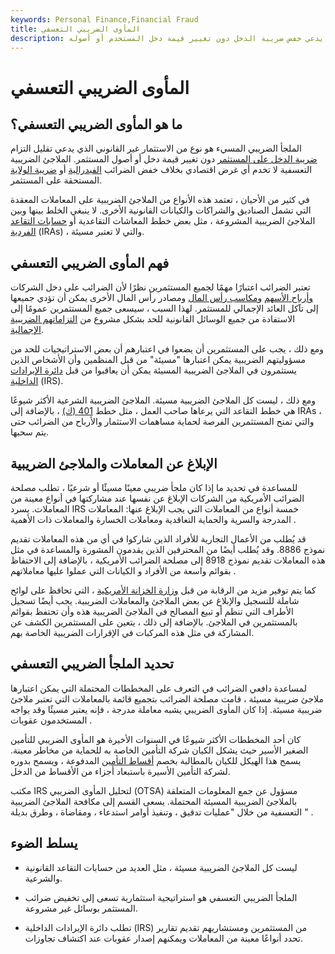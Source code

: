 ```yaml
---
keywords: Personal Finance,Financial Fraud
title: المأوى الضريبي التعسفي
description: الملجأ الضريبي المسيء هو مخطط استثمار غير قانوني يدعي خفض ضريبة الدخل دون تغيير قيمة دخل المستخدم أو أصوله.
---
```


# المأوى الضريبي التعسفي
## ما هو المأوى الضريبي التعسفي؟

الملجأ الضريبي المسيء هو نوع من الاستثمار غير القانوني الذي يدعي تقليل التزام [ضريبة الدخل على المستثمر](/incometax) دون تغيير قيمة دخل أو أصول المستثمر. الملاجئ الضريبية التعسفية لا تخدم أي غرض اقتصادي بخلاف خفض الضرائب [الفيدرالية](/federal_income_tax) أو [ضريبة الولاية](/state-income-tax) المستحقة على المستثمر.

في كثير من الأحيان ، تعتمد هذه الأنواع من الملاجئ الضريبية على المعاملات المعقدة التي تشمل الصناديق والشراكات والكيانات القانونية الأخرى. لا ينبغي الخلط بينها وبين الملاجئ الضريبية المشروعة ، مثل بعض خطط المعاشات التقاعدية أو [حسابات التقاعد الفردية](/ira) (IRAs) ، والتي لا تعتبر مسيئة.

## فهم المأوى الضريبي التعسفي

تعتبر الضرائب اعتبارًا مهمًا لجميع المستثمرين نظرًا لأن الضرائب على دخل الشركات [وأرباح الأسهم](/dividend) [ومكاسب رأس المال](/capitalgain) ومصادر رأس المال الأخرى يمكن أن تؤدي جميعها إلى تآكل العائد الإجمالي للمستثمر. لهذا السبب ، سيسعى جميع المستثمرين عمومًا إلى الاستفادة من جميع الوسائل القانونية للحد بشكل مشروع من [التزاماتهم الضريبية الإجمالية](/taxliability).

ومع ذلك ، يجب على المستثمرين أن يضعوا في اعتبارهم أن بعض الاستراتيجيات للحد من مسؤوليتهم الضريبية يمكن اعتبارها "مسيئة" من قبل المنظمين وأن الأشخاص الذين يستثمرون في الملاجئ الضريبية المسيئة يمكن أن يعاقبوا من قبل [دائرة الإيرادات الداخلية](/irs) (IRS).

ومع ذلك ، ليست كل الملاجئ الضريبية مسيئة. الملاجئ الضريبية الشرعية الأكثر شيوعًا هي خطط التقاعد التي يرعاها صاحب العمل ، مثل خطط [401 (ك)](/401kplan) ، بالإضافة إلى IRAs ، والتي تمنح المستثمرين الفرصة لحماية مساهمات الاستثمار والأرباح من الضرائب حتى يتم سحبها.

## الإبلاغ عن المعاملات والملاجئ الضريبية

للمساعدة في تحديد ما إذا كان ملجأ ضريبي معينًا مسيئًا أو شرعيًا ، تطلب مصلحة الضرائب الأمريكية من الشركات الإبلاغ عن نفسها عند مشاركتها في أنواع معينة من المعاملات. يسرد IRS خمسة أنواع من المعاملات التي يجب الإبلاغ عنها: المعاملات المدرجة والسرية والحماية التعاقدية ومعاملات الخسارة والمعاملات ذات الأهمية .

قد يُطلب من الأعمال التجارية للأفراد الذين شاركوا في أي من هذه المعاملات تقديم نموذج 8886. وقد يُطلب أيضًا من المحترفين الذين يقدمون المشورة والمساعدة في مثل هذه المعاملات تقديم نموذج 8918 إلى مصلحة الضرائب الأمريكية ، بالإضافة إلى الاحتفاظ بقوائم واسعة من الأفراد و الكيانات التي عملوا عليها معاملاتهم .

كما يتم توفير مزيد من الرقابة من قبل [وزارة الخزانة الأمريكية](/ustreasury) ، التي تحافظ على لوائح شاملة للتسجيل والإبلاغ عن بعض الملاجئ والمعاملات الضريبية. يجب أيضًا تسجيل الأطراف التي تنظم أو تبيع المصالح في الملاجئ الضريبية هذه وأن تحتفظ بقوائم بالمستثمرين في الملاجئ. بالإضافة إلى ذلك ، يتعين على المستثمرين الكشف عن المشاركة في مثل هذه المركبات في الإقرارات الضريبية الخاصة بهم.

## تحديد الملجأ الضريبي التعسفي

لمساعدة دافعي الضرائب في التعرف على المخططات المحتملة التي يمكن اعتبارها ملاجئ ضريبية مسيئة ، قامت مصلحة الضرائب بتجميع قائمة بالمعاملات التي تعتبر ملاجئ ضريبية مسيئة. إذا كان المأوى الضريبي يشبه معاملة مدرجة ، فإنه يعتبر مسيئًا وقد يواجه المستخدمون عقوبات .

كان أحد المخططات الأكثر شيوعًا في السنوات الأخيرة هو المأوى الضريبي للتأمين الصغير الأسير حيث يشكل الكيان شركة التأمين الخاصة به للحماية من مخاطر معينة. يسمح هذا الهيكل للكيان بالمطالبة بخصم [أقساط التأمين](/insurance-premium) المدفوعة ، ويسمح بدوره لشركة التأمين الأسيرة باستبعاد أجزاء من الأقساط من الدخل.

مكتب IRS لتحليل المأوى الضريبي (OTSA) مسؤول عن جمع المعلومات المتعلقة بالملاجئ الضريبية المسيئة المحتملة. يسعى القسم إلى مكافحة الملاجئ الضريبية التعسفية من خلال "عمليات تدقيق ، وتنفيذ أوامر استدعاء ، ومقاضاة ، وطرق بديلة " .

## يسلط الضوء

- ليست كل الملاجئ الضريبية مسيئة ، مثل العديد من حسابات التقاعد القانونية والشرعية.

- الملجأ الضريبي التعسفي هو استراتيجية استثمارية تسعى إلى تخفيض ضرائب المستثمر بوسائل غير مشروعة.

- تطلب دائرة الإيرادات الداخلية (IRS) من المستثمرين ومستشاريهم تقديم تقارير تحدد أنواعًا معينة من المعاملات ويمكنهم إصدار عقوبات عند اكتشاف تجاوزات.

